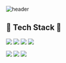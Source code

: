 ![header](https://capsule-render.vercel.app/api?type=Waving&color=0099ff&fontColor=ffffff&fontAlign=30&height=250&section=header&text=Hi!%20I'm%20hyein&animation=twinkling&fontSize=60&desc=a%20front-end%20developer&descSize=17&descAlign=49)

## 🔗 Tech Stack 🔗

<img src="https://img.shields.io/badge/HTML-E34F26?style=flat-square&logo=HTML5&logoColor=white"/></a>
<img src="https://img.shields.io/badge/CSS-1572B6?style=flat-square&logo=CSS3&logoColor=white"/></a>
<img src="https://img.shields.io/badge/Javascript-yellow?style=flat-square&logo=Javascript&logoColor=white"/></a>
<img src="https://img.shields.io/badge/React-0099c3?style=flat-square&logo=React&logoColor=white"/></a>

<img src="https://img.shields.io/badge/Redux-764ABC?style=flat-square&logo=Redux&logoColor=white"/></a>
<img src="https://img.shields.io/badge/ReactQuery-FF4154?style=flat-square&logo=ReactQuery&logoColor=white"/></a>
<img src="https://img.shields.io/badge/StyledComponents-DB7093?style=flat-square&logo=styled-components&logoColor=white"/></a>

